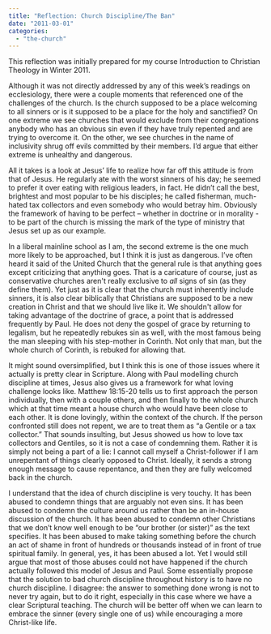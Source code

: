 ```yaml
---
title: "Reflection: Church Discipline/The Ban"
date: "2011-03-01"
categories: 
  - "the-church"
---
```


This reflection was initially prepared for my course Introduction to Christian Theology in Winter 2011.

Although it was not directly addressed by any of this week’s readings on ecclesiology, there were a couple moments that referenced one of the challenges of the church. Is the church supposed to be a place welcoming to all sinners or is it supposed to be a place for the holy and sanctified? On one extreme we see churches that would exclude from their congregations anybody who has an obvious sin even if they have truly repented and are trying to overcome it. On the other, we see churches in the name of inclusivity shrug off evils committed by their members. I’d argue that either extreme is unhealthy and dangerous.

<!--more-->All it takes is a look at Jesus’ life to realize how far off this attitude is from that of Jesus. He regularly ate with the worst sinners of his day; he seemed to prefer it over eating with religious leaders, in fact. He didn’t call the best, brightest and most popular to be his disciples; he called fisherman, much-hated tax collectors and even somebody who would betray him. Obviously the framework of having to be perfect – whether in doctrine or in morality - to be part of the church is missing the mark of the type of ministry that Jesus set up as our example.

In a liberal mainline school as I am, the second extreme is the one much more likely to be approached, but I think it is just as dangerous. I’ve often heard it said of the United Church that the general rule is that anything goes except criticizing that anything goes. That is a caricature of course, just as conservative churches aren't really exclusive to _all_ signs of sin (as they define them). Yet just as it is clear that the church must inherently include sinners, it is also clear biblically that Christians are supposed to be a new creation in Christ and that we should live like it. We shouldn't allow for taking advantage of the doctrine of grace, a point that is addressed frequently by Paul. He does not deny the gospel of grace by returning to legalism, but he repeatedly rebukes sin as well, with the most famous being the man sleeping with his step-mother in Corinth. Not only that man, but the whole church of Corinth, is rebuked for allowing that.

It might sound oversimplified, but I think this is one of those issues where it actually is pretty clear in Scripture. Along with Paul modelling church discipline at times, Jesus also gives us a framework for what loving challenge looks like. Matthew 18:15-20 tells us to first approach the person individually, then with a couple others, and then finally to the whole church which at that time meant a house church who would have been close to each other. It is done lovingly, within the context of the church. If the person confronted still does not repent, we are to treat them as “a Gentile or a tax collector.” That sounds insulting, but Jesus showed us how to love tax collectors and Gentiles, so it is not a case of condemning them. Rather it is simply not being a part of a lie: I cannot call myself a Christ-follower if I am unrepentant of things clearly opposed to Christ. Ideally, it sends a strong enough message to cause repentance, and then they are fully welcomed back in the church.

I understand that the idea of church discipline is very touchy. It has been abused to condemn things that are arguably not even sins. It has been abused to condemn the culture around us rather than be an in-house discussion of the church. It has been abused to condemn other Christians that we don’t know well enough to be “our brother (or sister)” as the text specifies. It has been abused to make taking something before the church an act of shame in front of hundreds or thousands instead of in front of true spiritual family. In general, yes, it has been abused a lot. Yet I would still argue that most of those abuses could not have happened if the church actually followed this model of Jesus and Paul. Some essentially propose that the solution to bad church discipline throughout history is to have no church discipline. I disagree: the answer to something done wrong is not to never try again, but to do it right, especially in this case where we have a clear Scriptural teaching. The church will be better off when we can learn to embrace the sinner (every single one of us) while encouraging a more Christ-like life.
